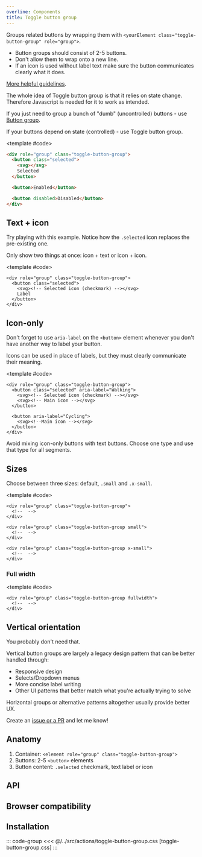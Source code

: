 ```yaml
---
overline: Components
title: Toggle button group
---
```


<script setup>
import Example from "../../.vitepress/theme/app/components/Example.vue";
import Alert from "../../.vitepress/theme/app/components/Alert.vue";
import Accordion from "../../.vitepress/theme/app/components/Accordion.vue";
import Baseline from "../../.vitepress/theme/app/components/Baseline.vue";
import WalkingIcon from "../../.vitepress/theme/app/components/WalkingIcon.vue";
import CyclingIcon from "../../.vitepress/theme/app/components/CyclingIcon.vue";
import CommutingIcon from "../../.vitepress/theme/app/components/CommutingIcon.vue";


import {defineModel} from "vue"
	const activeToggle = defineModel({default: "walking"})

	const buttons = [
		{
			id: 'walking',
			icon: WalkingIcon,
			label: 'Walking'
		},
		{
			id: 'cycling',
			icon: CyclingIcon,
			label: 'Cycling'
		},
		{
			id: 'commuting',
			icon: CommutingIcon,
			label: 'Commuting'
		}
	]
</script>

Groups related buttons by wrapping them with `<yourElement class="toggle-button-group" role="group">`.

- Button groups should consist of 2-5 buttons.
- Don't allow them to wrap onto a new line.
- If an icon is used without label text make sure the button communicates clearly what it does.

[More helpful guidelines](https://m3.material.io/components/segmented-buttons/guidelines).

<div class="not-rich-text">
<Alert title="Javascript is required" severity="ok">

The whole idea of Toggle button group is that it relies on state change. Therefore Javascript is needed for it to work as intended.

</Alert>

<Accordion variant="tonal" style="margin-block-start: var(--size-3)">
<template #summary>Button group or Toggle button group?</template>
<p>If you just need to group a bunch of "dumb" (uncontrolled) buttons - use <a href="/components/actions/button-group" class="link">Button group</a>.</p>
<p>If your buttons depend on state (controlled) - use Toggle button group.</p>
</Accordion>

</div>

<Example column centered gapL>
<template #example>

<div role="group" class="toggle-button-group">
  <button class="selected">
		<svg xmlns="http://www.w3.org/2000/svg" width="32" height="32" viewBox="0 0 32 32"><path fill="currentColor" d="M29.907 5.14a1.25 1.25 0 0 1-.047 1.767l-19 18a1.25 1.25 0 0 1-1.775-.055l-6.75-7.25a1.25 1.25 0 0 1 1.83-1.704l5.89 6.327L28.14 5.093a1.25 1.25 0 0 1 1.767.047"/></svg>
		Selected
	</button>
  <button>Enabled</button>
  <button disabled>Disabled</button>
</div>

<div role="group" class="toggle-button-group">
  <button>$</button>
  <button class="selected"><svg
      xmlns="http://www.w3.org/2000/svg"
      width="32"
      height="32"
      viewBox="0 0 32 32"
    >
      <path
        fill="currentColor"
        d="M29.907 5.14a1.25 1.25 0 0 1-.047 1.767l-19 18a1.25 1.25 0 0 1-1.775-.055l-6.75-7.25a1.25 1.25 0 0 1 1.83-1.704l5.89 6.327L28.14 5.093a1.25 1.25 0 0 1 1.767.047"
      />
    </svg>$$</button>
  <button class="selected">
	<svg
      xmlns="http://www.w3.org/2000/svg"
      width="32"
      height="32"
      viewBox="0 0 32 32"
    >
      <path
        fill="currentColor"
        d="M29.907 5.14a1.25 1.25 0 0 1-.047 1.767l-19 18a1.25 1.25 0 0 1-1.775-.055l-6.75-7.25a1.25 1.25 0 0 1 1.83-1.704l5.89 6.327L28.14 5.093a1.25 1.25 0 0 1 1.767.047"
      />
    </svg> $$$</button>
  <button>$$$$</button>
</div>

</template>

<template #code>

```html
<div role="group" class="toggle-button-group">
  <button class="selected">
    <svg></svg>
    Selected
  </button>

  <button>Enabled</button>

  <button disabled>Disabled</button>
</div>
```

</template>
</Example>

## Text + icon

Try playing with this example. Notice how the `.selected` icon replaces the pre-existing one.

Only show two things at once: icon + text or icon + icon.

<Example column centered>
<template #example>

<div role="group" class="toggle-button-group">
	<button
		v-for="button in buttons"
		:key="button.id"
		@click="activeToggle = button.id"
		:class="{'selected': activeToggle === button.id}"
	>
	<svg v-if="activeToggle === button.id" xmlns="http://www.w3.org/2000/svg" width="32" height="32" viewBox="0 0 32 32"><path fill="currentColor" d="M29.907 5.14a1.25 1.25 0 0 1-.047 1.767l-19 18a1.25 1.25 0 0 1-1.775-.055l-6.75-7.25a1.25 1.25 0 0 1 1.83-1.704l5.89 6.327L28.14 5.093a1.25 1.25 0 0 1 1.767.047"/></svg>
	<component v-else :is="button.icon" />
		{{ button.label }}
	</button>
</div>

</template>

<template #code>

```html{3,4}
<div role="group" class="toggle-button-group">
  <button class="selected">
    <svg><!-- Selected icon (checkmark) --></svg>
    Label
  </button>
</div>
```

</template>
</Example>

## Icon-only

Don't forget to use `aria-label` on the `<button>` element whenever you don't have another way to label your button.

<div class="not-rich-text">
<Alert title="Warning" severity="warning">
<p>Icons can be used in place of labels, but they must clearly communicate their meaning.</p>
</Alert>
</div>

<Example column centered>
<template #example>

<div role="group" class="toggle-button-group">
  <button class="selected" aria-label="Walking">
		<svg xmlns="http://www.w3.org/2000/svg" width="32" height="32" viewBox="0 0 32 32"><path fill="currentColor" d="M29.907 5.14a1.25 1.25 0 0 1-.047 1.767l-19 18a1.25 1.25 0 0 1-1.775-.055l-6.75-7.25a1.25 1.25 0 0 1 1.83-1.704l5.89 6.327L28.14 5.093a1.25 1.25 0 0 1 1.767.047"/></svg>
		<svg xmlns="http://www.w3.org/2000/svg" width="32" height="32" viewBox="0 0 24 24"><path fill="currentColor" d="M13 6.5A2.25 2.25 0 1 0 13 2a2.25 2.25 0 0 0 0 4.5m-2.639-.081c.185.045.35.146.493.272a3.24 3.24 0 0 0 2.904.72c.186-.044.379-.056.564-.01l.132.033a1.5 1.5 0 0 1 .919.673l1.332 2.177a1 1 0 0 0 .657.46l1.431.285a1.5 1.5 0 0 1-.587 2.942l-2.504-.5a1.5 1.5 0 0 1-.986-.688l-.183-.3a.54.54 0 0 0-.966.09a1.5 1.5 0 0 0 .17 1.389l.994 1.433a1.5 1.5 0 0 1 .265.767l.25 4.25a1.5 1.5 0 0 1-2.995.176l-.2-3.391a1 1 0 0 0-.247-.602l-.851-.968a.88.88 0 0 0-1.477.252L7.39 21.061a1.5 1.5 0 0 1-2.783-1.122l3.076-7.634q.02-.081.052-.162l.565-1.47a.469.469 0 0 0-.865-.362l-1.268 2.806a1.5 1.5 0 0 1-2.735-1.232l1.624-3.61a1.5 1.5 0 0 1 .846-.792l3.075-1.14a1.5 1.5 0 0 1 .883-.049z"/></svg>
	</button>
  <button aria-label="Cycling">
	<svg xmlns="http://www.w3.org/2000/svg" width="32" height="32" viewBox="0 0 24 24"><path fill="currentColor" d="M12.75 3a.75.75 0 0 0 0 1.5h1.427l.955 3.5H8.5V5.75A.75.75 0 0 0 7.75 5h-3a.75.75 0 0 0 0 1.5H7v2.188L6.698 10.5a4.25 4.25 0 1 0 4.298 4.065l4.656-4.657l.274 1.003a4.25 4.25 0 1 0 1.447-.394l-1.9-6.964A.75.75 0 0 0 14.75 3zm3.58 9.394l.696 2.553a.75.75 0 1 0 1.448-.394L17.777 12a2.75 2.75 0 1 1-1.447.394m-5.765.48a4.26 4.26 0 0 0-2.387-2.128L8.385 9.5h5.554zm-2.64-.611c.71.336 1.254.968 1.471 1.737h-1.76zm-1.48-.246l-.435 2.61a.75.75 0 0 0 .74.873h2.646a2.751 2.751 0 1 1-2.95-3.483"/></svg>
	</button>
  <button aria-label="Commuting">
	<svg xmlns="http://www.w3.org/2000/svg" width="32" height="32" viewBox="0 0 24 24"><path fill="currentColor" d="M16.25 3A3.75 3.75 0 0 1 20 6.75v9a3.75 3.75 0 0 1-2.89 3.651l2.462 1.172a.75.75 0 0 1-.55 1.392l-.095-.038L13.83 19.5h-3.661l-5.097 2.427a.75.75 0 1 1-.645-1.354L6.89 19.4A3.75 3.75 0 0 1 4 15.75v-9A3.75 3.75 0 0 1 7.75 3zM8 15a1 1 0 1 0 0 2a1 1 0 0 0 0-2m8 0a1 1 0 1 0 0 2a1 1 0 0 0 0-2m.25-10.5h-8.5A2.25 2.25 0 0 0 5.5 6.75v5.75h13V6.75a2.25 2.25 0 0 0-2.25-2.25m-3 1.5a.75.75 0 0 1 0 1.5h-2.5a.75.75 0 0 1 0-1.5z"/></svg>
	</button>
</div>

</template>

<template #code>

```html{3,4,8}
<div role="group" class="toggle-button-group">
  <button class="selected" aria-label="Walking">
    <svg><!-- Selected icon (checkmark) --></svg>
    <svg><!-- Main icon --></svg>
  </button>

  <button aria-label="Cycling">
    <svg><!--Main icon --></svg>
  </button>
</div>
```

</template>
</Example>

<div class="not-rich-text">
<Alert title="Keep it simple" variant="error">
<p>Avoid mixing icon-only buttons with text buttons. Choose one type and use that type for all segments.</p>
</Alert>
</div>

## Sizes

Choose between three sizes: default, `.small` and `.x-small`.

<Example column centered gapL>
<template #example>
<div role="group" class="toggle-button-group">
  <button disabled>Disabled</button>
  <button>Enabled</button>
  <button class="selected">
		<svg xmlns="http://www.w3.org/2000/svg" width="32" height="32" viewBox="0 0 32 32"><path fill="currentColor" d="M29.907 5.14a1.25 1.25 0 0 1-.047 1.767l-19 18a1.25 1.25 0 0 1-1.775-.055l-6.75-7.25a1.25 1.25 0 0 1 1.83-1.704l5.89 6.327L28.14 5.093a1.25 1.25 0 0 1 1.767.047"/></svg>
		Selected
	</button>
</div>

<div role="group" class="toggle-button-group small">
  <button class="selected">
		<svg xmlns="http://www.w3.org/2000/svg" width="32" height="32" viewBox="0 0 32 32"><path fill="currentColor" d="M29.907 5.14a1.25 1.25 0 0 1-.047 1.767l-19 18a1.25 1.25 0 0 1-1.775-.055l-6.75-7.25a1.25 1.25 0 0 1 1.83-1.704l5.89 6.327L28.14 5.093a1.25 1.25 0 0 1 1.767.047"/></svg>
		Selected
	</button>
  <button disabled>Disabled</button>
  <button>Enabled</button>
</div>

<div role="group" class="toggle-button-group x-small">
  <button>Enabled</button>
  <button class="selected">
		<svg xmlns="http://www.w3.org/2000/svg" width="32" height="32" viewBox="0 0 32 32"><path fill="currentColor" d="M29.907 5.14a1.25 1.25 0 0 1-.047 1.767l-19 18a1.25 1.25 0 0 1-1.775-.055l-6.75-7.25a1.25 1.25 0 0 1 1.83-1.704l5.89 6.327L28.14 5.093a1.25 1.25 0 0 1 1.767.047"/></svg>
		Selected
	</button>
  <button disabled>Disabled</button>
</div>

</template>

<template #code>

```html{1,5,9}
<div role="group" class="toggle-button-group">
  <!--  -->
</div>

<div role="group" class="toggle-button-group small">
  <!--  -->
</div>

<div role="group" class="toggle-button-group x-small">
  <!--  -->
</div>
```

</template>
</Example>

### Full width

<Example column centered>
<template #example>

<div role="group" class="toggle-button-group fullwidth">
  <button class="selected"><svg xmlns="http://www.w3.org/2000/svg" width="32" height="32" viewBox="0 0 32 32"><path fill="currentColor" d="M29.907 5.14a1.25 1.25 0 0 1-.047 1.767l-19 18a1.25 1.25 0 0 1-1.775-.055l-6.75-7.25a1.25 1.25 0 0 1 1.83-1.704l5.89 6.327L28.14 5.093a1.25 1.25 0 0 1 1.767.047"/></svg>Label</button>
  <button>Longer label</button>
  <button>This</button>
	<button>That</button>
</div>

</template>

<template #code>

```html{1}
<div role="group" class="toggle-button-group fullwidth">
  <!--  -->
</div>
```

</template>
</Example>

## Vertical orientation

You probably don't need that.

Vertical button groups are largely a legacy design pattern that can be better handled through:

- Responsive design
- Selects/Dropdown menus
- More concise label writing
- Other UI patterns that better match what you're actually trying to solve

Horizontal groups or alternative patterns altogether usually provide better UX.

<div class="not-rich-text">
<Alert title="Am I wrong?">

Create an [issue or a PR](https://github.com/felix-bohlin/ui) and let me know!
</Alert>

</div>

<style scoped>
	.anatomy {
		outline: var(--_anatomy-border-gray);
		outline-offset: 4px;

		button:first-of-type {
			outline: var(--_anatomy-border-red);

			& > *  {
				outline: var(--_anatomy-border-red);
			}
		}
	}

</style>

## Anatomy

1. Container: `<element role="group" class="toggle-button-group">`
2. Buttons: 2-5 `<button>` elements
3. Button content: `.selected` checkmark, text label or icon

<Example column gapL centered>
<template #example>
<div role="group" class="toggle-button-group anatomy">
  <button class="selected">
		<svg xmlns="http://www.w3.org/2000/svg" width="32" height="32" viewBox="0 0 32 32"><path fill="currentColor" d="M29.907 5.14a1.25 1.25 0 0 1-.047 1.767l-19 18a1.25 1.25 0 0 1-1.775-.055l-6.75-7.25a1.25 1.25 0 0 1 1.83-1.704l5.89 6.327L28.14 5.093a1.25 1.25 0 0 1 1.767.047"/></svg>
		<span>Label</span>
	</button>
  <button>Label</button>
</div>

<div role="group" class="toggle-button-group anatomy">
  <button class="selected" aria-label="Walking">
		<svg xmlns="http://www.w3.org/2000/svg" width="32" height="32" viewBox="0 0 32 32"><path fill="currentColor" d="M29.907 5.14a1.25 1.25 0 0 1-.047 1.767l-19 18a1.25 1.25 0 0 1-1.775-.055l-6.75-7.25a1.25 1.25 0 0 1 1.83-1.704l5.89 6.327L28.14 5.093a1.25 1.25 0 0 1 1.767.047"/></svg>
		<svg xmlns="http://www.w3.org/2000/svg" width="32" height="32" viewBox="0 0 24 24"><path fill="currentColor" d="M13 6.5A2.25 2.25 0 1 0 13 2a2.25 2.25 0 0 0 0 4.5m-2.639-.081c.185.045.35.146.493.272a3.24 3.24 0 0 0 2.904.72c.186-.044.379-.056.564-.01l.132.033a1.5 1.5 0 0 1 .919.673l1.332 2.177a1 1 0 0 0 .657.46l1.431.285a1.5 1.5 0 0 1-.587 2.942l-2.504-.5a1.5 1.5 0 0 1-.986-.688l-.183-.3a.54.54 0 0 0-.966.09a1.5 1.5 0 0 0 .17 1.389l.994 1.433a1.5 1.5 0 0 1 .265.767l.25 4.25a1.5 1.5 0 0 1-2.995.176l-.2-3.391a1 1 0 0 0-.247-.602l-.851-.968a.88.88 0 0 0-1.477.252L7.39 21.061a1.5 1.5 0 0 1-2.783-1.122l3.076-7.634q.02-.081.052-.162l.565-1.47a.469.469 0 0 0-.865-.362l-1.268 2.806a1.5 1.5 0 0 1-2.735-1.232l1.624-3.61a1.5 1.5 0 0 1 .846-.792l3.075-1.14a1.5 1.5 0 0 1 .883-.049z"/></svg>
	</button>
  <button aria-label="Cycling">
	<svg xmlns="http://www.w3.org/2000/svg" width="32" height="32" viewBox="0 0 24 24"><path fill="currentColor" d="M12.75 3a.75.75 0 0 0 0 1.5h1.427l.955 3.5H8.5V5.75A.75.75 0 0 0 7.75 5h-3a.75.75 0 0 0 0 1.5H7v2.188L6.698 10.5a4.25 4.25 0 1 0 4.298 4.065l4.656-4.657l.274 1.003a4.25 4.25 0 1 0 1.447-.394l-1.9-6.964A.75.75 0 0 0 14.75 3zm3.58 9.394l.696 2.553a.75.75 0 1 0 1.448-.394L17.777 12a2.75 2.75 0 1 1-1.447.394m-5.765.48a4.26 4.26 0 0 0-2.387-2.128L8.385 9.5h5.554zm-2.64-.611c.71.336 1.254.968 1.471 1.737h-1.76zm-1.48-.246l-.435 2.61a.75.75 0 0 0 .74.873h2.646a2.751 2.751 0 1 1-2.95-3.483"/></svg>
	</button>
</div>

</template>
</Example>

## API

<!--@include: ./toggle-button-group-api.md -->

## Browser compatibility

<Baseline :ids="['light-dark','color-mix']" />

## Installation

::: code-group
<<< @/../src/actions/toggle-button-group.css [toggle-button-group.css]
:::
